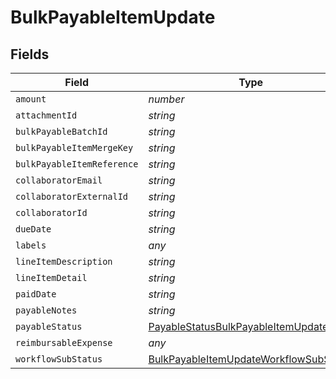 # BulkPayableItemUpdate


## Fields

| Field                                                                                                   | Type                                                                                                    | Required                                                                                                | Description                                                                                             |
| ------------------------------------------------------------------------------------------------------- | ------------------------------------------------------------------------------------------------------- | ------------------------------------------------------------------------------------------------------- | ------------------------------------------------------------------------------------------------------- |
| `amount`                                                                                                | *number*                                                                                                | :heavy_minus_sign:                                                                                      | N/A                                                                                                     |
| `attachmentId`                                                                                          | *string*                                                                                                | :heavy_minus_sign:                                                                                      | N/A                                                                                                     |
| `bulkPayableBatchId`                                                                                    | *string*                                                                                                | :heavy_minus_sign:                                                                                      | N/A                                                                                                     |
| `bulkPayableItemMergeKey`                                                                               | *string*                                                                                                | :heavy_minus_sign:                                                                                      | N/A                                                                                                     |
| `bulkPayableItemReference`                                                                              | *string*                                                                                                | :heavy_minus_sign:                                                                                      | N/A                                                                                                     |
| `collaboratorEmail`                                                                                     | *string*                                                                                                | :heavy_minus_sign:                                                                                      | N/A                                                                                                     |
| `collaboratorExternalId`                                                                                | *string*                                                                                                | :heavy_minus_sign:                                                                                      | N/A                                                                                                     |
| `collaboratorId`                                                                                        | *string*                                                                                                | :heavy_minus_sign:                                                                                      | N/A                                                                                                     |
| `dueDate`                                                                                               | *string*                                                                                                | :heavy_minus_sign:                                                                                      | N/A                                                                                                     |
| `labels`                                                                                                | *any*                                                                                                   | :heavy_minus_sign:                                                                                      | N/A                                                                                                     |
| `lineItemDescription`                                                                                   | *string*                                                                                                | :heavy_minus_sign:                                                                                      | N/A                                                                                                     |
| `lineItemDetail`                                                                                        | *string*                                                                                                | :heavy_minus_sign:                                                                                      | N/A                                                                                                     |
| `paidDate`                                                                                              | *string*                                                                                                | :heavy_minus_sign:                                                                                      | N/A                                                                                                     |
| `payableNotes`                                                                                          | *string*                                                                                                | :heavy_minus_sign:                                                                                      | N/A                                                                                                     |
| `payableStatus`                                                                                         | [PayableStatusBulkPayableItemUpdate](../../models/shared/payablestatusbulkpayableitemupdate.md)         | :heavy_minus_sign:                                                                                      | N/A                                                                                                     |
| `reimbursableExpense`                                                                                   | *any*                                                                                                   | :heavy_minus_sign:                                                                                      | N/A                                                                                                     |
| `workflowSubStatus`                                                                                     | [BulkPayableItemUpdateWorkflowSubStatus](../../models/shared/bulkpayableitemupdateworkflowsubstatus.md) | :heavy_minus_sign:                                                                                      | N/A                                                                                                     |
